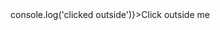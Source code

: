 <script lang="ts">
  import { Story } from 'kitbook';
  import { clickoutside } from './clickoutside';
</script>

<Story showCode>
  <div class="p-10">
    <div class="p-5 bg-red-300" use:clickoutside on:clickoutside={() => console.log('clicked outside')}>Click outside me</div>
  </div>
</Story>
